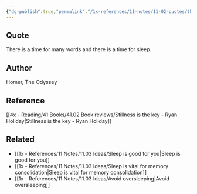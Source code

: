 ```yaml
---
{"dg-publish":true,"permalink":"/1x-references/11-notes/11-02-quotes/there-is-a-time-for-many-words-and-there-is-a-time-for-sleep-homer/","title":"There is a time for many words and there is a time for sleep - Homer","created":"2024-03-16T13:10:13.259+03:00","updated":"2024-03-16T13:11:47.803+03:00"}
---
```



## Quote
There is a time for many words and there is a time for sleep.

## Author
Homer, The Odyssey

## Reference
[[4x - Reading/41 Books/41.02 Book reviews/Stillness is the key - Ryan Holiday\|Stillness is the key - Ryan Holiday]]

## Related
- [[1x - References/11 Notes/11.03 Ideas/Sleep is good for you\|Sleep is good for you]]
- [[1x - References/11 Notes/11.03 Ideas/Sleep is vital for memory consolidation\|Sleep is vital for memory consolidation]]
- [[1x - References/11 Notes/11.03 Ideas/Avoid oversleeping\|Avoid oversleeping]]
